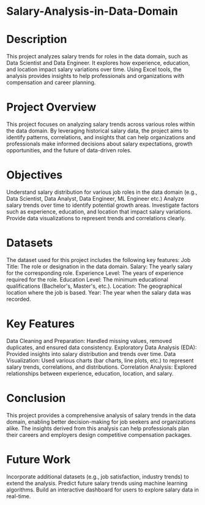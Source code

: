# Salary-Analysis-in-Data-Domain

# Description
This project analyzes salary trends for roles in the data domain, such as Data Scientist and Data Engineer. It explores how experience, education, and location impact salary variations over time. Using Excel tools, the analysis provides insights to help professionals and organizations with compensation and career planning.

# Project Overview
This project focuses on analyzing salary trends across various roles within the data domain. By leveraging historical salary data, the project aims to identify patterns, correlations, and insights that can help organizations and professionals make informed decisions about salary expectations, growth opportunities, and the future of data-driven roles.

# Objectives
Understand salary distribution for various job roles in the data domain (e.g., Data Scientist, Data Analyst, Data Engineer, ML Engineer etc.)
Analyze salary trends over time to identify potential growth areas.
Investigate factors such as experience, education, and location that impact salary variations.
Provide data visualizations to represent trends and correlations clearly.

# Datasets
The dataset used for this project includes the following key features:
Job Title: The role or designation in the data domain.
Salary: The yearly salary for the corresponding role.
Experience Level: The years of experience required for the role.
Education Level: The minimum educational qualifications (Bachelor's, Master's, etc.).
Location: The geographical location where the job is based.
Year: The year when the salary data was recorded.

# Key Features
Data Cleaning and Preparation: Handled missing values, removed duplicates, and ensured data consistency.
Exploratory Data Analysis (EDA): Provided insights into salary distribution and trends over time.
Data Visualization: Used various charts (bar charts, line plots, etc.) to represent salary trends, correlations, and distributions.
Correlation Analysis: Explored relationships between experience, education, location, and salary.

# Conclusion
This project provides a comprehensive analysis of salary trends in the data domain, enabling better decision-making for job seekers and organizations alike. The insights derived from this analysis can help professionals plan their careers and employers design competitive compensation packages.

# Future Work
Incorporate additional datasets (e.g., job satisfaction, industry trends) to extend the analysis.
Predict future salary trends using machine learning algorithms.
Build an interactive dashboard for users to explore salary data in real-time.
